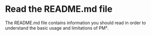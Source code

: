 # Read the README.md file

The README.md file contains information you should read in order to understand the basic usage and limitations of PM².
